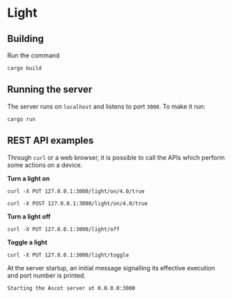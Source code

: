 # Light

## Building

Run the command

```console
cargo build
```

## Running the server

The server runs on `localhost` and listens to port `3000`. To make it run:

```console
cargo run
```

## REST API examples

Through `curl` or a web browser, it is possible to call the APIs which perform
some actions on a device.

**Turn a light on**

```console
curl -X PUT 127.0.0.1:3000/light/on/4.0/true
```

```console
curl -X POST 127.0.0.1:3000/light/on/4.0/true
```

**Turn a light off**

```console
curl -X PUT 127.0.0.1:3000/light/off
```

**Toggle a light**

```console
curl -X PUT 127.0.0.1:3000/light/toggle
```

At the server startup, an initial message signalling its effective execution and
port number is printed.

```
Starting the Ascot server at 0.0.0.0:3000
```
